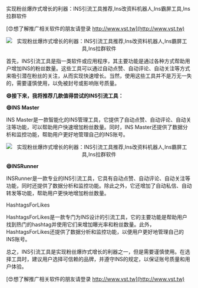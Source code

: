 实现粉丝爆炸式增长的利器：INS引流工具推荐,Ins改资料机器人,Ins霸屏工具,Ins拉群软件

[😍想了解推广相关软件的朋友请登录 http://www.vst.tw](http://www.vst.tw)

 <center><img src="https://vst.tw/MP4/tuiguang/png/3.png" alt="实现粉丝爆炸式增长的利器：INS引流工具推荐,Ins改资料机器人,Ins霸屏工具,Ins拉群软件"></center>

首先，INS引流工具是指一类软件或应用程序，其主要功能是通过各种方式帮助用户增加INS的粉丝数量。这些工具可以通过自动点赞、自动评论、自动关注等方式来吸引潜在粉丝的关注，从而实现快速增长。当然，使用这些工具并不是万无一失的，需要谨慎使用，以免被封号或影响账号质量。

**😄接下来，我将推荐几款值得尝试的INS引流工具：**

**😄INS Master**

INS Master是一款智能化的INS管理工具，它提供了自动点赞、自动评论、自动关注等功能，可以帮助用户快速增加粉丝数量。同时，INS Master还提供了数据分析和监控功能，帮助用户更好地管理自己的INS账号。

 <center><img src="https://vst.tw/MP4/tuiguang/png/8.png" alt="实现粉丝爆炸式增长的利器：INS引流工具推荐,Ins改资料机器人,Ins霸屏工具,Ins拉群软件"></center>

**😄INSRunner**

INSRunner是一款专业的INS引流工具，它具有自动点赞、自动评论、自动关注等功能，同时还提供了数据分析和监控功能。除此之外，它还增加了自动私信、自动转发等功能，帮助用户更快地增加粉丝数量。

HashtagsForLikes

HashtagsForLikes是一款专门为INS设计的引流工具，它的主要功能是帮助用户找到热门的hashtag并使用它们来增加曝光率和粉丝数量。此外，HashtagsForLikes还提供了数据分析和监控功能，以便用户更好地管理自己的INS账号。

总之，INS引流工具是实现粉丝爆炸式增长的利器之一，但是需要谨慎使用。在选择工具时，建议用户选择可信赖的品牌，并遵守INS的规定，以保证账号质量和用户体验。

[😍想了解推广相关软件的朋友请登录 http://www.vst.tw](http://www.vst.tw)



